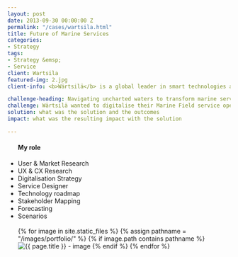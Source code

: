 ```yaml
---
layout: post
date: 2013-09-30 00:00:00 Z
permalink: "/cases/wartsila.html"
title: Future of Marine Services
categories:
- Strategy
tags:
- Strategy &emsp;
- Service
client: Wartsila
featured-img: 2.jpg 
client-info: <b>Wärtsilä</b> is a global leader in smart technologies and complete lifecycle solutions for marine and energy markets. By emphasising sustainable innovation, total efficiency and data analytics, Wärtsilä maximises the environmental and economic performance of the vessels and power plants of its customers.  <br> <br>          <b>Wärtsilä Services </b> provides high-quality lifecycle services that enhance customers’ business. Its broad range of services supports both shipping and power generation companies, whenever and wherever needed. Solutions range from spare parts and basic support to ensuring the maximised lifetime, increased efficiency and guaranteed performance of the customer’s equipment or installation – in a safe, reliable, and environmentally sustainable way.

challenge-heading: Navigating uncharted waters to transform marine services.
challenge: Wärtsilä wanted to digitalise their Marine Field service operations and engaged me and my multi-disciplinary team to build future scenarios that covered the whole service lifecycle and forecast how the technologies would impact and influence the operations. With an objective to digitalise their services, our team researched, defined and developed service scenarios that would establish them as the technological leaders in marine field services.
solution: what was the solution and the outcomes
impact: what was the resulting impact with the solution

---
```


<div class="side-column">
<ul>
<h4> My role </h4>
<li>User & Market Research</li>
<li>UX &amp; CX Research</li>
<li>Digitalisation Strategy</li>
<li>Service Designer</li>
<li>Technology roadmap</li>
<li>Stakeholder Mapping</li>
<li>Forecasting</li>
<li>Scenarios</li>
<br>

<div class="gallery">
{% for image in site.static_files %}
{% assign pathname = "/images/portfolio/" %}
{% if image.path contains pathname %}
<img src="{{ site.baseurl }}/images/portfolio/" alt="{{ page.title }} - image" class="gallery-item">
{% endif %}
{% endfor %}